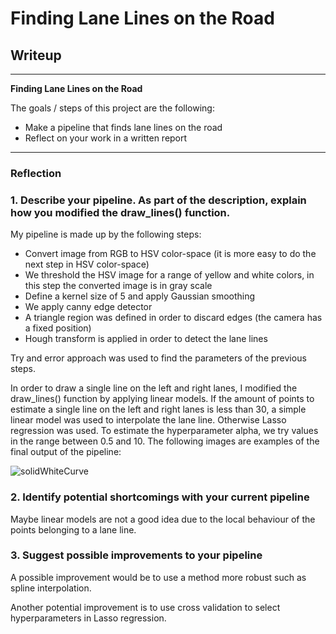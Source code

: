# **Finding Lane Lines on the Road** 

## Writeup

---

**Finding Lane Lines on the Road**

The goals / steps of this project are the following:
* Make a pipeline that finds lane lines on the road
* Reflect on your work in a written report

---

### Reflection

### 1. Describe your pipeline. As part of the description, explain how you modified the draw_lines() function.

My pipeline is made up by the following steps:

* Convert image from RGB to HSV color-space (it is more easy to do the next step in HSV color-space)
* We threshold the HSV image for a range of yellow and white colors, in this step the converted image is in gray scale
* Define a kernel size of 5 and apply Gaussian smoothing
* We apply canny edge detector
* A triangle region was defined in order to discard edges (the camera has a fixed position)
* Hough transform is applied in order to detect the lane lines

Try and error approach was used to find the parameters of the previous steps. 

In order to draw a single line on the left and right lanes, I modified the draw_lines() function by applying linear models.
If the amount of points to estimate a single line on the left and right lanes is less than 30, a simple linear model was used to
interpolate the lane line. Otherwise Lasso regression was used. To estimate the hyperparameter alpha, we try values in the range 
between 0.5 and 10. The following images are examples of the final output of the pipeline:


![solidWhiteCurve](./test_images_output/solidWhiteCurve "solidWhiteCurve")



### 2. Identify potential shortcomings with your current pipeline


Maybe linear models are not a good idea due to the local behaviour of the points belonging to a lane line.


### 3. Suggest possible improvements to your pipeline

A possible improvement would be to use a method more robust such as spline interpolation.

Another potential improvement is to use cross validation to select hyperparameters in Lasso regression. 
